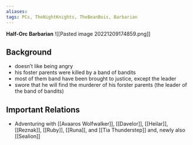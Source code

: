 ```yaml
---
aliases: 
tags: PCs, TheNightKnights, TheBeanBois, Barbarian
---
```

**Half-Orc Barbarian**
![[Pasted image 20221209174859.png]]
## Background
- doesn’t like being angry 
- his foster parents were killed by a band of bandits
- most of them band have been brought to justice, except the leader
- swore that he will find the murderer of his forster parents (the leader of the band of bandits)

## Important Relations

* Adventuring with [[Avaaros Wolfwalker]], [[Davelor]], [[Heilar]], [[Reznak]], [[Ruby]], [[Runa]], and [[Tia Thunderstep]] and, newly also [[Sealion]]

